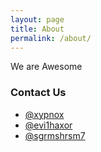 ```yaml
---
layout: page
title: About
permalink: /about/
---
```


We are Awesome

### Contact Us

- [@xypnox](http://t.me/xypnox)
- [@evi1haxor](http://t.me/evi1haxor)
- [@sgrmshrsm7](http://t.me/sgrmshrsm7)
